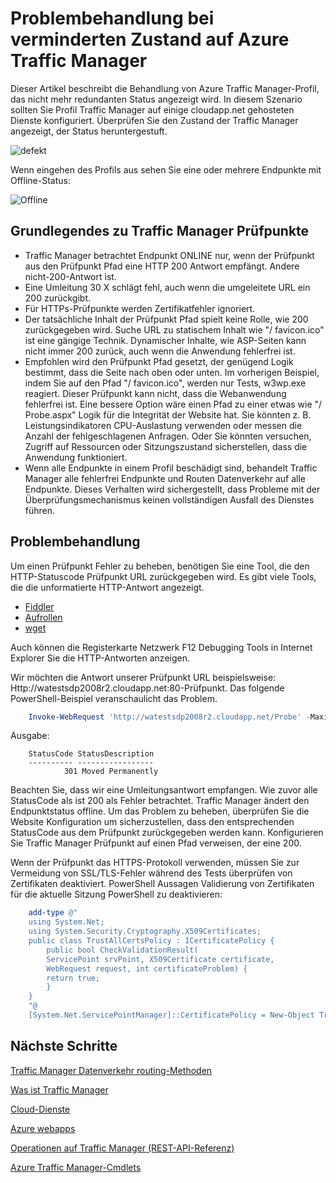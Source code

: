 <properties
    pageTitle="Status auf Azure Traffic Manager beschädigt Problembehandlung"
    description="Behebung von Traffic Manager Profile wird als fehlerhaft Status."
    services="traffic-manager"
    documentationCenter=""
    authors="sdwheeler"
    manager="carmonm"
    editor=""
/>
<tags
    ms.service="traffic-manager"
    ms.devlang="na"
    ms.topic="article"
    ms.tgt_pltfrm="na"
    ms.workload="infrastructure-services"
    ms.date="10/11/2016"
    ms.author="sewhee"
/>

# <a name="troubleshooting-degraded-state-on-azure-traffic-manager"></a>Problembehandlung bei verminderten Zustand auf Azure Traffic Manager

Dieser Artikel beschreibt die Behandlung von Azure Traffic Manager-Profil, das nicht mehr redundanten Status angezeigt wird. In diesem Szenario sollten Sie Profil Traffic Manager auf einige cloudapp.net gehosteten Dienste konfiguriert. Überprüfen Sie den Zustand der Traffic Manager angezeigt, der Status heruntergestuft.

![defekt](./media/traffic-manager-troubleshooting-degraded/traffic-manager-degraded.png)

Wenn eingehen des Profils aus sehen Sie eine oder mehrere Endpunkte mit Offline-Status:

![Offline](./media/traffic-manager-troubleshooting-degraded/traffic-manager-offline.png)

## <a name="understanding-traffic-manager-probes"></a>Grundlegendes zu Traffic Manager Prüfpunkte

- Traffic Manager betrachtet Endpunkt ONLINE nur, wenn der Prüfpunkt aus den Prüfpunkt Pfad eine HTTP 200 Antwort empfängt. Andere nicht-200-Antwort ist.
- Eine Umleitung 30 X schlägt fehl, auch wenn die umgeleitete URL ein 200 zurückgibt.
- Für HTTPs-Prüfpunkte werden Zertifikatfehler ignoriert.
- Der tatsächliche Inhalt der Prüfpunkt Pfad spielt keine Rolle, wie 200 zurückgegeben wird. Suche URL zu statischem Inhalt wie "/ favicon.ico" ist eine gängige Technik. Dynamischer Inhalte, wie ASP-Seiten kann nicht immer 200 zurück, auch wenn die Anwendung fehlerfrei ist.
- Empfohlen wird den Prüfpunkt Pfad gesetzt, der genügend Logik bestimmt, dass die Seite nach oben oder unten. Im vorherigen Beispiel, indem Sie auf den Pfad "/ favicon.ico", werden nur Tests, w3wp.exe reagiert. Dieser Prüfpunkt kann nicht, dass die Webanwendung fehlerfrei ist. Eine bessere Option wäre einen Pfad zu einer etwas wie "/ Probe.aspx" Logik für die Integrität der Website hat. Sie könnten z. B. Leistungsindikatoren CPU-Auslastung verwenden oder messen die Anzahl der fehlgeschlagenen Anfragen. Oder Sie könnten versuchen, Zugriff auf Ressourcen oder Sitzungszustand sicherstellen, dass die Anwendung funktioniert.
- Wenn alle Endpunkte in einem Profil beschädigt sind, behandelt Traffic Manager alle fehlerfrei Endpunkte und Routen Datenverkehr auf alle Endpunkte. Dieses Verhalten wird sichergestellt, dass Probleme mit der Überprüfungsmechanismus keinen vollständigen Ausfall des Dienstes führen.

## <a name="troubleshooting"></a>Problembehandlung

Um einen Prüfpunkt Fehler zu beheben, benötigen Sie eine Tool, die den HTTP-Statuscode Prüfpunkt URL zurückgegeben wird. Es gibt viele Tools, die die unformatierte HTTP-Antwort angezeigt.

* [Fiddler](http://www.telerik.com/fiddler)
* [Aufrollen](https://curl.haxx.se/)
* [wget](http://gnuwin32.sourceforge.net/packages/wget.htm)

Auch können die Registerkarte Netzwerk F12 Debugging Tools in Internet Explorer Sie die HTTP-Antworten anzeigen.

Wir möchten die Antwort unserer Prüfpunkt URL beispielsweise: Http://watestsdp2008r2.cloudapp.net:80-Prüfpunkt. Das folgende PowerShell-Beispiel veranschaulicht das Problem.

```powershell
    Invoke-WebRequest 'http://watestsdp2008r2.cloudapp.net/Probe' -MaximumRedirection 0 -ErrorAction SilentlyContinue | Select-Object StatusCode,StatusDescription
```

Ausgabe:

```text
    StatusCode StatusDescription
    ---------- -----------------
            301 Moved Permanently
```

Beachten Sie, dass wir eine Umleitungsantwort empfangen. Wie zuvor alle StatusCode als ist 200 als Fehler betrachtet. Traffic Manager ändert den Endpunktstatus offline. Um das Problem zu beheben, überprüfen Sie die Website Konfiguration um sicherzustellen, dass den entsprechenden StatusCode aus dem Prüfpunkt zurückgegeben werden kann. Konfigurieren Sie Traffic Manager Prüfpunkt auf einen Pfad verweisen, der eine 200.

Wenn der Prüfpunkt das HTTPS-Protokoll verwenden, müssen Sie zur Vermeidung von SSL/TLS-Fehler während des Tests überprüfen von Zertifikaten deaktiviert. PowerShell Aussagen Validierung von Zertifikaten für die aktuelle Sitzung PowerShell zu deaktivieren:

```powershell
    add-type @"
    using System.Net;
    using System.Security.Cryptography.X509Certificates;
    public class TrustAllCertsPolicy : ICertificatePolicy {
        public bool CheckValidationResult(
        ServicePoint srvPoint, X509Certificate certificate,
        WebRequest request, int certificateProblem) {
        return true;
        }
    }
    "@
    [System.Net.ServicePointManager]::CertificatePolicy = New-Object TrustAllCertsPolicy
```

## <a name="next-steps"></a>Nächste Schritte

[Traffic Manager Datenverkehr routing-Methoden](traffic-manager-routing-methods.md)

[Was ist Traffic Manager](traffic-manager-overview.md)

[Cloud-Dienste](http://go.microsoft.com/fwlink/?LinkId=314074)

[Azure webapps](https://azure.microsoft.com/documentation/services/app-service/web/)

[Operationen auf Traffic Manager (REST-API-Referenz)](http://go.microsoft.com/fwlink/?LinkId=313584)

[Azure Traffic Manager-Cmdlets][1]

[1]: https://msdn.microsoft.com/library/mt125941(v=azure.200).aspx
